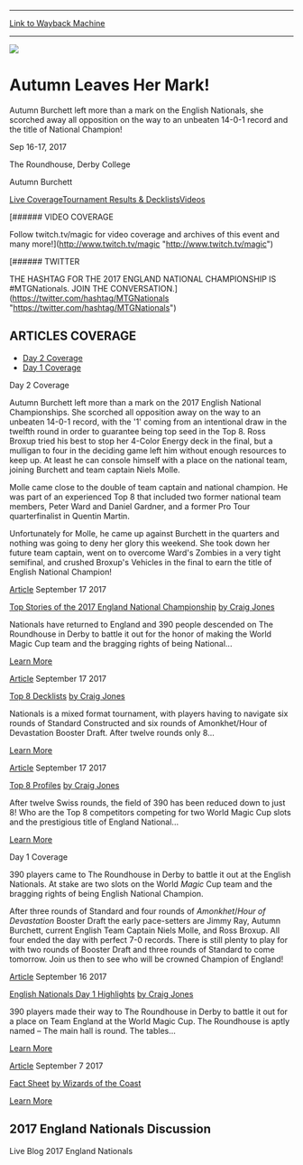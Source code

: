 
---
[Link to Wayback Machine](https://web.archive.org/web/20210307115011/https://magic.wizards.com/en/events/coverage/2017nateng)

[_metadata_:generator]:- "Drupal 7 (http://drupal.org)"
[_metadata_:node]:- "1197601"
[_metadata_:source]:- "div-block-system-main"
[_metadata_:title]:- "2017 England National Championship"
[_metadata_:wayback_capture_timestamp]:- "2021-03-07 11:50:11"
[_metadata_:wayback_raw_url]:- "https://web.archive.org/web/20210307115011id_/https://magic.wizards.com/en/events/coverage/2017nateng"
[_metadata_:wayback_url]:- "https://magic.wizards.com/en/events/coverage/2017nateng"
---










![](https://media.magic.wizards.com/2017nateng_Trophy_Shot.jpg)




Autumn Leaves Her Mark!
=======================




Autumn Burchett left more than a mark on the English Nationals, she scorched away all opposition on the way to an unbeaten 14-0-1 record and the title of National Champion!






Sep 16-17, 2017


The Roundhouse, Derby College



Autumn Burchett













[Live Coverage](/en/events/coverage/2017nateng)[Tournament Results & Decklists](/en/events/coverage/2017nateng/tournament-results-and-decklists)[Videos](/en/events/coverage/2017nateng/vidoes) 






[###### VIDEO COVERAGE


Follow twitch.tv/magic for video coverage and archives of this event and many more!](http://www.twitch.tv/magic "http://www.twitch.tv/magic")



[###### TWITTER


THE HASHTAG FOR THE 2017 ENGLAND NATIONAL CHAMPIONSHIP IS #MTGNationals. JOIN THE CONVERSATION.](https://twitter.com/hashtag/MTGNationals "https://twitter.com/hashtag/MTGNationals")



ARTICLES COVERAGE
-----------------




* [Day 2 Coverage](#tabs-0)
* [Day 1 Coverage](#tabs-1)


Day 2 Coverage



Autumn Burchett left more than a mark on the 2017 English National Championships. She scorched all opposition away on the way to an unbeaten 14-0-1 record, with the '1' coming from an intentional draw in the twelfth round in order to guarantee being top seed in the Top 8. Ross Broxup tried his best to stop her 4-Color Energy deck in the final, but a mulligan to four in the deciding game left him without enough resources to keep up. At least he can console himself with a place on the national team, joining Burchett and team captain Niels Molle.


Molle came close to the double of team captain and national champion. He was part of an experienced Top 8 that included two former national team members, Peter Ward and Daniel Gardner, and a former Pro Tour quarterfinalist in Quentin Martin.


Unfortunately for Molle, he came up against Burchett in the quarters and nothing was going to deny her glory this weekend. She took down her future team captain, went on to overcome Ward's Zombies in a very tight semifinal, and crushed Broxup's Vehicles in the final to earn the title of English National Champion!








[Article](/en/events/coverage/2017nateng/top-stories-2017-england-national-championship-2017-09-17)
 September 17 2017 


[Top Stories of the 2017 England National Championship](/en/events/coverage/2017nateng/top-stories-2017-england-national-championship-2017-09-17)
[by Craig Jones](/en/events/coverage/2017nateng/top-stories-2017-england-national-championship-2017-09-17)

Nationals have returned to England and 390 people descended on The Roundhouse in Derby to battle it out for the honor of making the World Magic Cup team and the bragging rights of being National...


[Learn More](/en/events/coverage/2017nateng/top-stories-2017-england-national-championship-2017-09-17)










[Article](/en/events/coverage/2017nateng/top-8-decklists-2017-09-17)
 September 17 2017 


[Top 8 Decklists](/en/events/coverage/2017nateng/top-8-decklists-2017-09-17)
[by Craig Jones](/en/events/coverage/2017nateng/top-8-decklists-2017-09-17)

Nationals is a mixed format tournament, with players having to navigate six rounds of Standard Constructed and six rounds of Amonkhet/Hour of Devastation Booster Draft. After twelve rounds only 8...


[Learn More](/en/events/coverage/2017nateng/top-8-decklists-2017-09-17)










[Article](/en/events/coverage/2017nateng/top-8-profiles-2017-09-17)
 September 17 2017 


[Top 8 Profiles](/en/events/coverage/2017nateng/top-8-profiles-2017-09-17)
[by Craig Jones](/en/events/coverage/2017nateng/top-8-profiles-2017-09-17)

After twelve Swiss rounds, the field of 390 has been reduced down to just 8! Who are the Top 8 competitors competing for two World Magic Cup slots and the prestigious title of England National...


[Learn More](/en/events/coverage/2017nateng/top-8-profiles-2017-09-17)











Day 1 Coverage



390 players came to The Roundhouse in Derby to battle it out at the English Nationals. At stake are two slots on the World *Magic* Cup team and the bragging rights of being English National Champion.


After three rounds of Standard and four rounds of *Amonkhet*/*Hour of Devastation* Booster Draft the early pace-setters are Jimmy Ray, Autumn Burchett, current English Team Captain Niels Molle, and Ross Broxup. All four ended the day with perfect 7-0 records. There is still plenty to play for with two rounds of Booster Draft and three rounds of Standard to come tomorrow. Join us then to see who will be crowned Champion of England!








[Article](/en/events/coverage/2017nateng/english-nationals-day-1-highlights-2017-09-16)
 September 16 2017 


[English Nationals Day 1 Highlights](/en/events/coverage/2017nateng/english-nationals-day-1-highlights-2017-09-16)
[by Craig Jones](/en/events/coverage/2017nateng/english-nationals-day-1-highlights-2017-09-16)



390 players made their way to The Roundhouse in Derby to battle it out for a place on Team England at the World Magic Cup. The Roundhouse is aptly named – The main hall is round. The tables...


[Learn More](/en/events/coverage/2017nateng/english-nationals-day-1-highlights-2017-09-16)










[Article](/en/articles/archive/event-coverage/fact-sheet-2017-09-07)
 September 7 2017 


[Fact Sheet](/en/articles/archive/event-coverage/fact-sheet-2017-09-07)
[by Wizards of the Coast](/en/articles/archive/event-coverage/fact-sheet-2017-09-07)


[Learn More](/en/articles/archive/event-coverage/fact-sheet-2017-09-07)















2017 England Nationals Discussion
---------------------------------


Live Blog 2017 England Nationals
 







